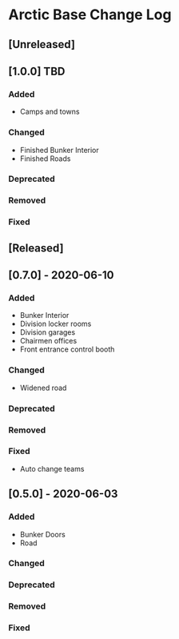 # Arctic Base Change Log

## [Unreleased]

## [1.0.0] TBD

### Added

- Camps and towns

### Changed

- Finished Bunker Interior
- Finished Roads

### Deprecated

### Removed

### Fixed

## [Released]

## [0.7.0] - 2020-06-10

### Added

- Bunker Interior
- Division locker rooms
- Division garages
- Chairmen offices
- Front entrance control booth

### Changed

- Widened road

### Deprecated

### Removed

### Fixed 

- Auto change teams

## [0.5.0] - 2020-06-03

### Added

- Bunker Doors
- Road

### Changed

### Deprecated

### Removed

### Fixed 
